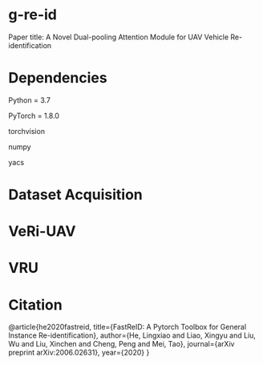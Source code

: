 # g-re-id
Paper title:  A Novel Dual-pooling Attention Module for UAV Vehicle Re-identification

# Dependencies
Python = 3.7

PyTorch = 1.8.0

torchvision

numpy

yacs 

# Dataset Acquisition
# VeRi-UAV
# VRU

# Citation
@article{he2020fastreid,
  title={FastReID: A Pytorch Toolbox for General Instance Re-identification},
  author={He, Lingxiao and Liao, Xingyu and Liu, Wu and Liu, Xinchen and Cheng, Peng and Mei, Tao},
  journal={arXiv preprint arXiv:2006.02631},
  year={2020}
}
